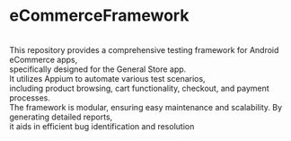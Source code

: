 # eCommerceFramework
<br>
This repository provides a comprehensive testing framework for Android eCommerce apps,
<br>
specifically designed for the General Store app.
<br>
It utilizes Appium to automate various test scenarios, 
<br>
including product browsing, cart functionality, checkout, and payment processes. 
<br>
The framework is modular, ensuring easy maintenance and scalability. By generating detailed reports,
<br>
it aids in efficient bug identification and resolution
